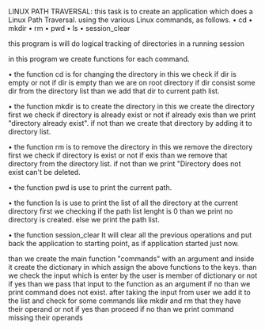 LINUX PATH TRAVERSAL: this task is to create an application which does a Linux Path Traversal. using the various Linux commands, as follows. •	cd •	mkdir •	rm •	pwd •	ls •	session_clear

this program is will do logical tracking of directories in a running session

in this program we create functions for each command.

• the function cd is for changing the directory in this we check if dir is empty or not if dir is empty than we are on root directory if dir consist some dir from the directory list than we add that dir to current path list.

• the function mkdir is to create the directory in this we create the directory first we check if directory is already exist or not if already exis than we print "directory already exist". if not than we create that directory by adding it to directory list.

• the function rm is to remove the directory in this we remove the directory first we check if directory is exist or not if exis than we remove that directory from the directory list. if not than we print "Directory does not exist can't be deleted.

• the function pwd is use to print the current path.

• the function ls is use to print the list of all the directory at the current directory first we checking if the path list lenght is 0 than we print no directory is created. else we print the path list.

• the function session_clear It will clear all the previous operations and put back the application to starting point, as if application started just now.

than we create the main function "commands" with an argument and inside it create the dictionary in which assign the above functions to the keys. than we check the input which is enter by the user is member of dictionary or not if yes than we pass that input to the function as an argument if no than we print command does not exist. after taking the input from user we add it to the list and check for some commands like mkdir and rm that they have their operand or not if yes than proceed if no than we print command missing their operands

